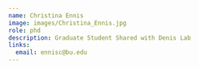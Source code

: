 ```yaml
---
name: Christina Ennis
image: images/Christina_Ennis.jpg
role: phd
description: Graduate Student Shared with Denis Lab
links:
  email: ennisc@bu.edu
---
```

